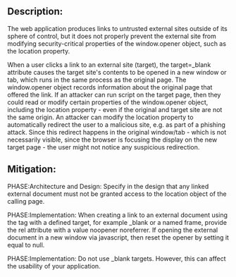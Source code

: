 ## Description:

The web application produces links to untrusted external sites outside of its sphere of control, but it does not properly prevent the external site from modifying security-critical properties of the window.opener object, such as the location property.

When a user clicks a link to an external site (target), the target=_blank attribute causes the target site's contents to be opened in a new window or tab, which runs in the same process as the original page. The window.opener object records information about the original page that offered the link. If an attacker can run script on the target page, then they could read or modify certain properties of the window.opener object, including the location property - even if the original and target site are not the same origin. An attacker can modify the location property to automatically redirect the user to a malicious site, e.g. as part of a phishing attack. Since this redirect happens in the original window/tab - which is not necessarily visible, since the browser is focusing the display on the new target page - the user might not notice any suspicious redirection.

## Mitigation:


PHASE:Architecture and Design:
Specify in the design that any linked external document must not be granted access to the location object of the calling page.

PHASE:Implementation:
When creating a link to an external document using the <a> tag with a defined target, for example _blank or a named frame, provide the rel attribute with a value noopener noreferrer. If opening the external document in a new window via javascript, then reset the opener by setting it equal to null.

PHASE:Implementation:
Do not use _blank targets. However, this can affect the usability of your application.

